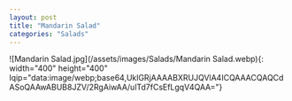 ```yaml
---
layout: post
title: "Mandarin Salad"
categories: "Salads"
---
```

![Mandarin Salad.jpg](/assets/images/Salads/Mandarin Salad.webp){: width="400" height="400" lqip="data:image/webp;base64,UklGRjAAAABXRUJQVlA4ICQAAACQAQCdASoQAAwABUB8JZV/2RgAiwAA/ulTd7fCsEfLgqV4QAA="}

